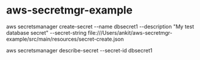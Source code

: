 

# aws-secretmgr-example


aws secretsmanager create-secret --name dbsecret1  --description "My test database secret"  --secret-string file:///Users/ankit/aws-secretmgr-example/src/main/resources/secret-create.json

aws secretsmanager describe-secret --secret-id dbsecret1



